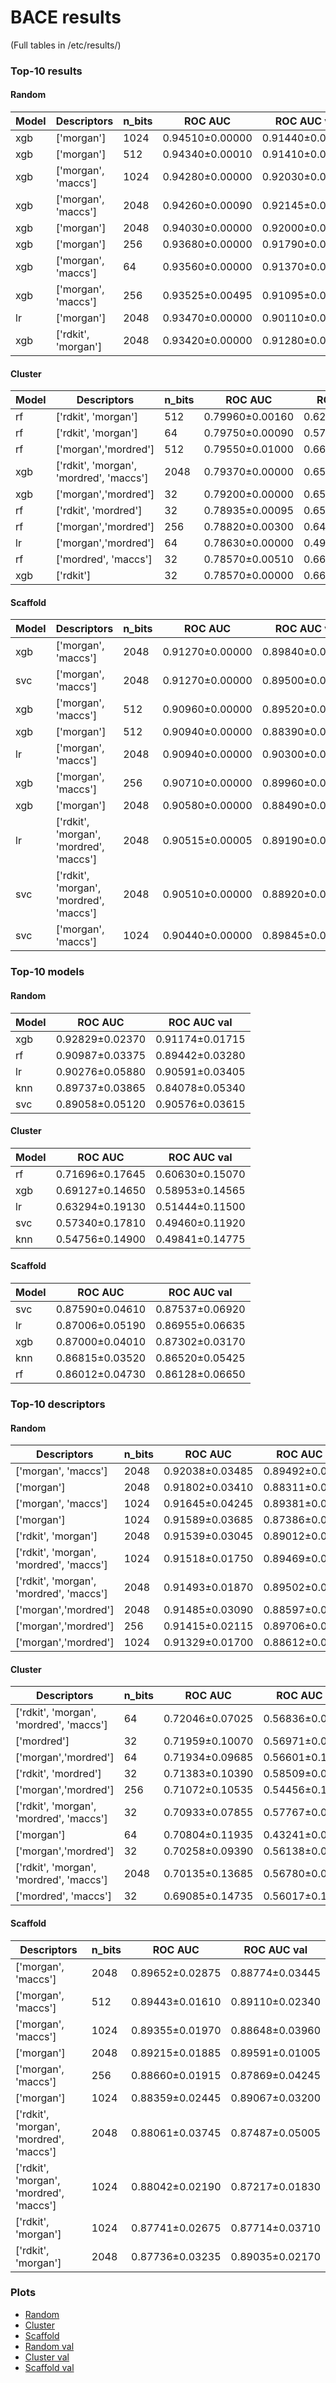 # BACE results
(Full tables in /etc/results/)
### Top-10 results
#### Random
| Model | Descriptors         | n_bits | ROC AUC         | ROC AUC val     |
|-------|---------------------|--------|-----------------|-----------------|
| xgb   | ['morgan']          | 1024   | 0.94510±0.00000 | 0.91440±0.00000 |
| xgb   | ['morgan']          | 512    | 0.94340±0.00010 | 0.91410±0.00030 |
| xgb   | ['morgan', 'maccs'] | 1024   | 0.94280±0.00000 | 0.92030±0.00000 |
| xgb   | ['morgan', 'maccs'] | 2048   | 0.94260±0.00090 | 0.92145±0.00535 |
| xgb   | ['morgan']          | 2048   | 0.94030±0.00000 | 0.92000±0.00000 |
| xgb   | ['morgan']          | 256    | 0.93680±0.00000 | 0.91790±0.00000 |
| xgb   | ['morgan', 'maccs'] | 64     | 0.93560±0.00000 | 0.91370±0.00000 |
| xgb   | ['morgan', 'maccs'] | 256    | 0.93525±0.00495 | 0.91095±0.00325 |
| lr    | ['morgan']          | 2048   | 0.93470±0.00000 | 0.90110±0.00010 |
| xgb   | ['rdkit', 'morgan'] | 2048   | 0.93420±0.00000 | 0.91280±0.00000 |

#### Cluster
| Model | Descriptors                             | n_bits | ROC AUC         | ROC AUC val     |
|-------|-----------------------------------------|--------|-----------------|-----------------|
| rf    | ['rdkit', 'morgan']                     | 512    | 0.79960±0.00160 | 0.62100±0.03320 |
| rf    | ['rdkit', 'morgan']                     | 64     | 0.79750±0.00090 | 0.57305±0.00065 |
| rf    | ['morgan','mordred']                    | 512    | 0.79550±0.01000 | 0.66335±0.00855 |
| xgb   | ['rdkit', 'morgan', 'mordred', 'maccs'] | 2048   | 0.79370±0.00000 | 0.65630±0.00000 |
| xgb   | ['morgan','mordred']                    | 32     | 0.79200±0.00000 | 0.65580±0.00000 |
| rf    | ['rdkit', 'mordred']                    | 32     | 0.78935±0.00095 | 0.65205±0.00645 |
| rf    | ['morgan','mordred']                    | 256    | 0.78820±0.00300 | 0.64375±0.02805 |
| lr    | ['morgan','mordred']                    | 64     | 0.78630±0.00000 | 0.49535±0.00005 |
| rf    | ['mordred', 'maccs']                    | 32     | 0.78570±0.00510 | 0.66400±0.00100 |
| xgb   | ['rdkit']                               | 32     | 0.78570±0.00000 | 0.66250±0.00000 |

#### Scaffold
| Model | Descriptors                             | n_bits | ROC AUC         | ROC AUC val     |
|-------|-----------------------------------------|--------|-----------------|-----------------|
| xgb   | ['morgan', 'maccs']                     | 2048   | 0.91270±0.00000 | 0.89840±0.00000 |
| svc   | ['morgan', 'maccs']                     | 2048   | 0.91270±0.00000 | 0.89500±0.00000 |
| xgb   | ['morgan', 'maccs']                     | 512    | 0.90960±0.00000 | 0.89520±0.00000 |
| xgb   | ['morgan']                              | 512    | 0.90940±0.00000 | 0.88390±0.00000 |
| lr    | ['morgan', 'maccs']                     | 2048   | 0.90940±0.00000 | 0.90300±0.00000 |
| xgb   | ['morgan', 'maccs']                     | 256    | 0.90710±0.00000 | 0.89960±0.00000 |
| xgb   | ['morgan']                              | 2048   | 0.90580±0.00000 | 0.88490±0.00000 |
| lr    | ['rdkit', 'morgan', 'mordred', 'maccs'] | 2048   | 0.90515±0.00005 | 0.89190±0.00010 |
| svc   | ['rdkit', 'morgan', 'mordred', 'maccs'] | 2048   | 0.90510±0.00000 | 0.88920±0.00000 |
| svc   | ['morgan', 'maccs']                     | 1024   | 0.90440±0.00000 | 0.89845±0.00015 |

### Top-10 models
#### Random
| Model | ROC AUC         | ROC AUC val     |
|-------|-----------------|-----------------|
| xgb   | 0.92829±0.02370 | 0.91174±0.01715 |
| rf    | 0.90987±0.03375 | 0.89442±0.03280 |
| lr    | 0.90276±0.05880 | 0.90591±0.03405 |
| knn   | 0.89737±0.03865 | 0.84078±0.05340 |
| svc   | 0.89058±0.05120 | 0.90576±0.03615 |

#### Cluster
| Model | ROC AUC         | ROC AUC val     |
|-------|-----------------|-----------------|
| rf    | 0.71696±0.17645 | 0.60630±0.15070 |
| xgb   | 0.69127±0.14650 | 0.58953±0.14565 |
| lr    | 0.63294±0.19130 | 0.51444±0.11500 |
| svc   | 0.57340±0.17810 | 0.49460±0.11920 |
| knn   | 0.54756±0.14900 | 0.49841±0.14775 |

#### Scaffold
| Model | ROC AUC         | ROC AUC val     |
|-------|-----------------|-----------------|
| svc   | 0.87590±0.04610 | 0.87537±0.06920 |
| lr    | 0.87006±0.05190 | 0.86955±0.06635 |
| xgb   | 0.87000±0.04010 | 0.87302±0.03170 |
| knn   | 0.86815±0.03520 | 0.86520±0.05425 |
| rf    | 0.86012±0.04730 | 0.86128±0.06650 |

### Top-10 descriptors
#### Random
| Descriptors                             | n_bits | ROC AUC         | ROC AUC val     |
|-----------------------------------------|--------|-----------------|-----------------|
| ['morgan', 'maccs']                     | 2048   | 0.92038±0.03485 | 0.89492±0.05490 |
| ['morgan']                              | 2048   | 0.91802±0.03410 | 0.88311±0.05900 |
| ['morgan', 'maccs']                     | 1024   | 0.91645±0.04245 | 0.89381±0.06035 |
| ['morgan']                              | 1024   | 0.91589±0.03685 | 0.87386±0.06380 |
| ['rdkit', 'morgan']                     | 2048   | 0.91539±0.03045 | 0.89012±0.05040 |
| ['rdkit', 'morgan', 'mordred', 'maccs'] | 1024   | 0.91518±0.01750 | 0.89469±0.04070 |
| ['rdkit', 'morgan', 'mordred', 'maccs'] | 2048   | 0.91493±0.01870 | 0.89502±0.05240 |
| ['morgan','mordred']                    | 2048   | 0.91485±0.03090 | 0.88597±0.04325 |
| ['morgan','mordred']                    | 256    | 0.91415±0.02115 | 0.89706±0.02955 |
| ['morgan','mordred']                    | 1024   | 0.91329±0.01700 | 0.88612±0.05660 |

#### Cluster
| Descriptors                             | n_bits | ROC AUC         | ROC AUC val     |
|-----------------------------------------|--------|-----------------|-----------------|
| ['rdkit', 'morgan', 'mordred', 'maccs'] | 64     | 0.72046±0.07025 | 0.56836±0.08655 |
| ['mordred']                             | 32     | 0.71959±0.10070 | 0.56971±0.09405 |
| ['morgan','mordred']                    | 64     | 0.71934±0.09685 | 0.56601±0.13400 |
| ['rdkit', 'mordred']                    | 32     | 0.71383±0.10390 | 0.58509±0.06530 |
| ['morgan','mordred']                    | 256    | 0.71072±0.10535 | 0.54456±0.12620 |
| ['rdkit', 'morgan', 'mordred', 'maccs'] | 32     | 0.70933±0.07855 | 0.57767±0.09685 |
| ['morgan']                              | 64     | 0.70804±0.11935 | 0.43241±0.08315 |
| ['morgan','mordred']                    | 32     | 0.70258±0.09390 | 0.56138±0.08675 |
| ['rdkit', 'morgan', 'mordred', 'maccs'] | 2048   | 0.70135±0.13685 | 0.56780±0.07015 |
| ['mordred', 'maccs']                    | 32     | 0.69085±0.14735 | 0.56017±0.10345 |

#### Scaffold
| Descriptors                             | n_bits | ROC AUC         | ROC AUC val     |
|-----------------------------------------|--------|-----------------|-----------------|
| ['morgan', 'maccs']                     | 2048   | 0.89652±0.02875 | 0.88774±0.03445 |
| ['morgan', 'maccs']                     | 512    | 0.89443±0.01610 | 0.89110±0.02340 |
| ['morgan', 'maccs']                     | 1024   | 0.89355±0.01970 | 0.88648±0.03960 |
| ['morgan']                              | 2048   | 0.89215±0.01885 | 0.89591±0.01005 |
| ['morgan', 'maccs']                     | 256    | 0.88660±0.01915 | 0.87869±0.04245 |
| ['morgan']                              | 1024   | 0.88359±0.02445 | 0.89067±0.03200 |
| ['rdkit', 'morgan', 'mordred', 'maccs'] | 2048   | 0.88061±0.03745 | 0.87487±0.05005 |
| ['rdkit', 'morgan', 'mordred', 'maccs'] | 1024   | 0.88042±0.02190 | 0.87217±0.01830 |
| ['rdkit', 'morgan']                     | 1024   | 0.87741±0.02675 | 0.87714±0.03710 |
| ['rdkit', 'morgan']                     | 2048   | 0.87736±0.03235 | 0.89035±0.02170 |


### Plots
- [Random](../preprocessed_bace_random/bace_random_results.md)
- [Cluster](../preprocessed_bace_cluster/bace_cluster_results.md)
- [Scaffold](../preprocessed_bace_scaffold/bace_scaffold_results.md)
- [Random val](../preprocessed_bace_random/bace_random_results_val.md)
- [Cluster val](../preprocessed_bace_cluster/bace_cluster_results_val.md)
- [Scaffold val](../preprocessed_bace_scaffold/bace_scaffold_results_val.md)
